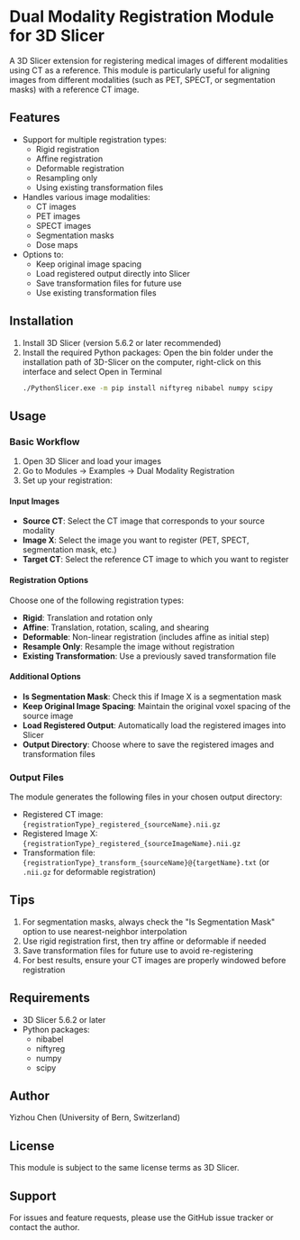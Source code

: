 # Dual Modality Registration Module for 3D Slicer

A 3D Slicer extension for registering medical images of different modalities using CT as a reference. This module is particularly useful for aligning images from different modalities (such as PET, SPECT, or segmentation masks) with a reference CT image.

## Features

- Support for multiple registration types:
  - Rigid registration
  - Affine registration
  - Deformable registration
  - Resampling only
  - Using existing transformation files
- Handles various image modalities:
  - CT images
  - PET images
  - SPECT images
  - Segmentation masks
  - Dose maps
- Options to:
  - Keep original image spacing
  - Load registered output directly into Slicer
  - Save transformation files for future use
  - Use existing transformation files

## Installation

1. Install 3D Slicer (version 5.6.2 or later recommended)
2. Install the required Python packages: Open the bin folder under the installation path of 3D-Slicer on the computer, right-click on this interface and select Open in Terminal
   ```bash
   ./PythonSlicer.exe -m pip install niftyreg nibabel numpy scipy
   ```

## Usage

### Basic Workflow

1. Open 3D Slicer and load your images
2. Go to Modules → Examples → Dual Modality Registration
3. Set up your registration:

#### Input Images
- **Source CT**: Select the CT image that corresponds to your source modality
- **Image X**: Select the image you want to register (PET, SPECT, segmentation mask, etc.)
- **Target CT**: Select the reference CT image to which you want to register

#### Registration Options
Choose one of the following registration types:
- **Rigid**: Translation and rotation only
- **Affine**: Translation, rotation, scaling, and shearing
- **Deformable**: Non-linear registration (includes affine as initial step)
- **Resample Only**: Resample the image without registration
- **Existing Transformation**: Use a previously saved transformation file

#### Additional Options
- **Is Segmentation Mask**: Check this if Image X is a segmentation mask
- **Keep Original Image Spacing**: Maintain the original voxel spacing of the source image
- **Load Registered Output**: Automatically load the registered images into Slicer
- **Output Directory**: Choose where to save the registered images and transformation files

### Output Files

The module generates the following files in your chosen output directory:
- Registered CT image: `{registrationType}_registered_{sourceName}.nii.gz`
- Registered Image X: `{registrationType}_registered_{sourceImageName}.nii.gz`
- Transformation file: `{registrationType}_transform_{sourceName}@{targetName}.txt` (or `.nii.gz` for deformable registration)

## Tips

1. For segmentation masks, always check the "Is Segmentation Mask" option to use nearest-neighbor interpolation
2. Use rigid registration first, then try affine or deformable if needed
3. Save transformation files for future use to avoid re-registering
4. For best results, ensure your CT images are properly windowed before registration

## Requirements

- 3D Slicer 5.6.2 or later
- Python packages:
  - nibabel
  - niftyreg
  - numpy
  - scipy

## Author

Yizhou Chen (University of Bern, Switzerland)

## License

This module is subject to the same license terms as 3D Slicer.

## Support

For issues and feature requests, please use the GitHub issue tracker or contact the author. 